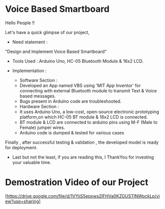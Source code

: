 # Voice Based Smartboard

Hello People !!

Let's have a quick glimpse of our project,

- Need statement :

"Design and Implement Voice Based Smartboard"


- Tools Used : Arduino Uno, HC-05 Bluetooth Module & 16x2 LCD. 
- Implementation :

  * Software Section :
  - Developed an App named VBS using 'MIT App Inventor' for connecting with external Bluetooth module to transmit Text & Voice based messages.
  - Bugs present in Arduino code are troubleshooted.   


  * Hardware Section :

  - It uses Arduino Uno, a low-cost, open-source electronic prototyping platform,on which HC-05 BT module & 16x2 LCD is connected.
  - BT module & LCD are connected to arduino pins using M-F (Male to Female) jumper wires.
  - Arduino code is dumped & tested for various cases

Finally , after successful testing & validation , the developed model is ready for deployment.


- Last but not the least, if you are reading this, I ThankYou for investing your valuable time.

# Demostration Video of our Project
[https://drive.google.com/file/d/1VYiiS5epxws2IFHVa0KZGUSTlNWpckLp/view?usp=sharing] 

